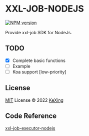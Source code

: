 # XXL-JOB-NODEJS

[![NPM version](https://img.shields.io/npm/v/xxl-job?color=a1b858&label=)](https://www.npmjs.com/package/xxl-job)

Provide xxl-job SDK for NodeJs.

## TODO

- [x] Complete basic functions
- [ ] Example
- [ ] Koa support [low-priority]

## License

[MIT](./LICENSE) License © 2022 [KeXing](https://github.com/ikexing-cn)

## Code Reference

[xxl-job-executor-nodejs](https://github.com/Aouchinx/xxl-job-executor-nodejs)